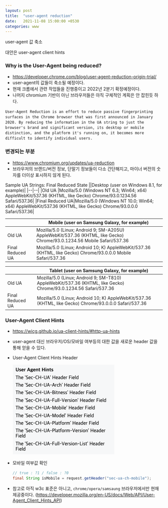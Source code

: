 ```yaml
---
layout: post
title:  "user-agent reduction"
date:   2021-11-08 15:00:00 +0530
categories: www
---
```


user-agent 값 축소

대안은 user-agent client hints



### Why is the User-Agent being reduced? 

- https://developer.chrome.com/blog/user-agent-reduction-origin-trial/
- user-agent의 값들이 축소될 예정이다. 
- 현재 크롬에서 관련 작업들을 진행중이고 2022년 2분기 확정예정이다. 
- 나머지 chromium 기반이 아닌 브라우저들은 아직 구체적인 계획은 안 잡힌듯 하다. 

`
User-Agent Reduction is an effort to reduce passive fingerprinting surfaces in the Chrome browser that was first announced in January 2020. By reducing the information in the UA string to just the browser's brand and significant version, its desktop or mobile distinction, and the platform it's running on, it becomes more difficult to identify individual users.
`


### 변경되는 부분

- https://www.chromium.org/updates/ua-reduction
- 브라우저의 브랜드/버전 정보, 단말기 정보들이 다소 간단해지고, 마이너 버전의 숫자를 더이상 표시하지 않게 된다. 

Sample UA Strings: Final Reduced State
||Desktop (user on Windows 8.1, for example)|
|--|--|
|Old UA |Mozilla/5.0 (Windows NT 6.3; Win64; x64) AppleWebKit/537.36 (KHTML, like Gecko) Chrome/93.0.1234.56 Safari/537.36|
|Final Reduced UA|Mozilla/5.0 (Windows NT 10.0; Win64; x64) AppleWebKit/537.36 (KHTML, like Gecko) Chrome/93.0.0.0 Safari/537.36|

||Mobile (user on Samsung Galaxy, for example)|
|--|--|
|Old UA |Mozilla/5.0 (Linux; Android 9; SM-A205U) AppleWebKit/537.36 (KHTML, like Gecko) Chrome/93.0.1234.56 Mobile Safari/537.36|
|Final Reduced UA|Mozilla/5.0 (Linux; Android 10; K) AppleWebKit/537.36 (KHTML, like Gecko) Chrome/93.0.0.0 Mobile Safari/537.36|

||Tablet (user on Samsung Galaxy, for example)|
|--|--|
|Old UA |Mozilla/5.0 (Linux; Android 9; SM-T810) AppleWebKit/537.36 (KHTML, like Gecko) Chrome/93.0.1234.56 Safari/537.36|
|Final Reduced UA|Mozilla/5.0 (Linux; Android 10; K) AppleWebKit/537.36 (KHTML, like Gecko) Chrome/93.0.0.0 Safari/537.36|


### User-Agent Client Hints
- https://wicg.github.io/ua-client-hints/#http-ua-hints
- user-agent 대신 브라우저/OS/모바일 여부등의 대한 값을 새로운 header 값을 통해 얻을 수 있다. 
- User-Agent Client Hints Header

    ![useragenthints](/assets/img/useragenthints.png)

- 모바일 여부값 확인
    ```java
    // true : ?1 / false : ?0
    final String isMobile = request.getHeader("sec-ua-ch-mobile");
    ```

- 참고로 아직 w3c 표준은 아니고, `chrome/opera/samsaung` 브라우저에서만 현재 제공중이다. 
  (https://developer.mozilla.org/en-US/docs/Web/API/User-Agent_Client_Hints_API) 

